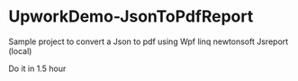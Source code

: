 # UpworkDemo-JsonToPdfReport

Sample project to convert a Json to pdf using Wpf linq newtonsoft Jsreport (local)

Do it in 1.5 hour